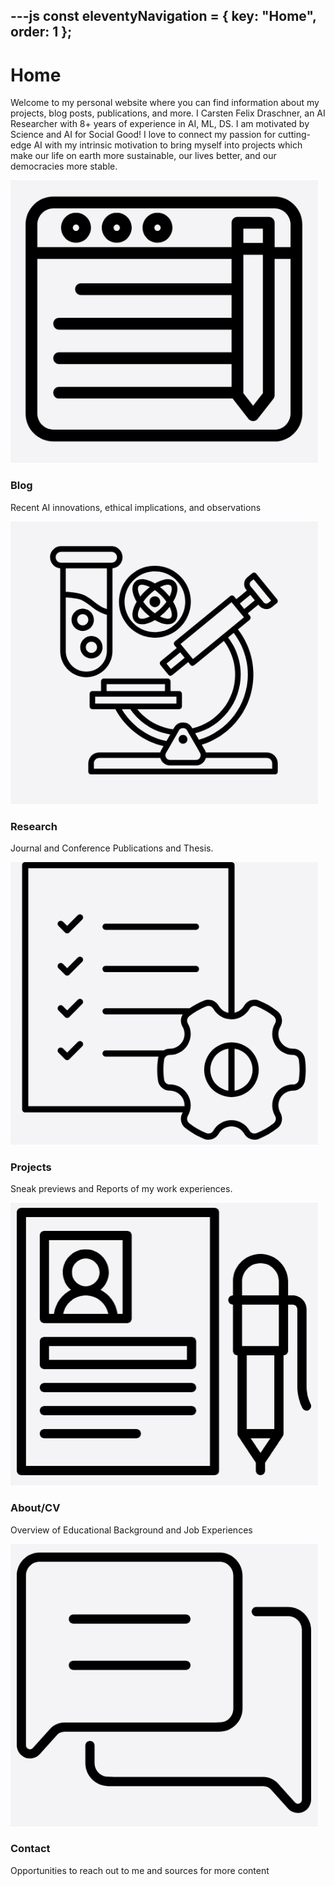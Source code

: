 ---js
const eleventyNavigation = {
	key: "Home",
	order: 1
};
---
# Home
Welcome to my personal website where you can find information about my projects, blog posts, publications, and more. I Carsten Felix Draschner, an AI Researcher with 8+ years of experience in AI, ML, DS. I am motivated by Science and AI for Social Good! I love to connect my passion for cutting-edge AI with my intrinsic motivation to bring myself into projects which make our life on earth more sustainable, our lives better, and our democracies more stable.

<a href="/blog/" style="text-decoration: none; color: inherit;">
  <div class="card">
    <img src="img/blog.png" alt="BlogIcon">
    <div>
      <h3>Blog</h3>
      <p>Recent AI innovations, ethical implications, and observations</p>
    </div>
  </div>
</a>

<a href="/research/" style="text-decoration: none; color: inherit;">
  <div class="card">
    <img src="img/research.png" alt="ResearchIcon">
    <div>
      <h3>Research</h3>
      <p>Journal and Conference Publications and Thesis.</p>
    </div>
  </div>
</a>

<a href="/projects/" style="text-decoration: none; color: inherit;">
  <div class="card">
    <img src="img/projects.png" alt="ProjectsIcon">
    <div>
      <h3>Projects</h3>
      <p>Sneak previews and Reports of my work experiences.</p>
    </div>
  </div>
</a>

<a href="/about/" style="text-decoration: none; color: inherit;">
  <div class="card">
    <img src="img/cv.png" alt="CvIcon">
    <div>
      <h3>About/CV</h3>
      <p>Overview of Educational Background and Job Experiences</p>
    </div>
  </div>
</a>

<a href="/contact/" style="text-decoration: none; color: inherit;">
  <div class="card">
    <img src="img/contact.png" alt="ContactIcon">
    <div>
      <h3>Contact</h3>
      <p>Opportunities to reach out to me and sources for more content</p>
    </div>
  </div>
</a>
